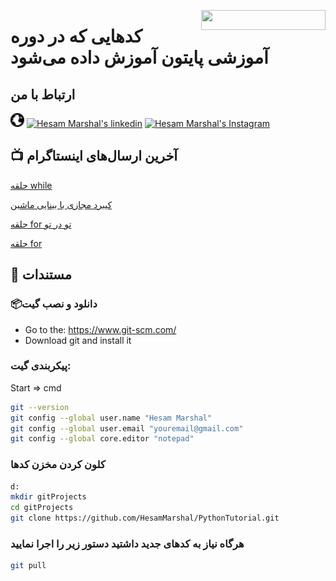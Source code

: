 <a href="https://chaptera.ir"><img src="https://chaptera.ir/wp-content/uploads/2022/03/Chaptera_colored_logo_199_32.png" width="199" height="32" align="right" /></a>

# کدهایی که در دوره آموزشی پایتون آموزش داده می‌شود

## ارتباط با من

<a href="https://chaptera.ir" target="_blank"><img src="https://raw.githubusercontent.com/iconic/open-iconic/master/svg/globe.svg"  width="22px" alt="Chaptera.ir" /></a> <a href="https://www.linkedin.com/in/hesam-akrami/" target="_blank"><img src="https://cdn.jsdelivr.net/npm/simple-icons@v3/icons/linkedin.svg"  width="22px" alt="Hesam Marshal's linkedin" /></a> <a href="https://www.instagram.com/HesamMarshal/" target="_blank"><img src="https://cdn.jsdelivr.net/npm/simple-icons@v3/icons/instagram.svg" width="22px" alt="Hesam Marshal's Instagram" /></a>

## 📺 آخرین ارسال‌های اینستاگرام
<a href="https://www.instagram.com/p/Cbc_rwxgv_2/"> حلقه while</a>

<a href="https://www.instagram.com/p/CbSwfx1MKnM/"> کیبرد مجازی با بینایی ماشین</a>

<a href="https://www.instagram.com/p/CbLIfuQMOBI/"> حلقه for تو در تو</a>

<a href="https://www.instagram.com/p/CbAhKLPss1A/"> حلقه for</a>



## 📖 مستندات 

### 📦دانلود و نصب گیت
* Go to the: https://www.git-scm.com/
* Download git and install it

### پیکربندی گیت:

Start => cmd
```bash
git --version
git config --global user.name "Hesam Marshal"
git config --global user.email "youremail@gmail.com"
git config --global core.editor "notepad"
```

### کلون کردن مخزن کدها

```bash
d:
mkdir gitProjects
cd gitProjects
git clone https://github.com/HesamMarshal/PythonTutorial.git
```
     

### هرگاه نیاز به کدهای جدید داشتید دستور زیر را اجرا نمایید

```bash
git pull
```
